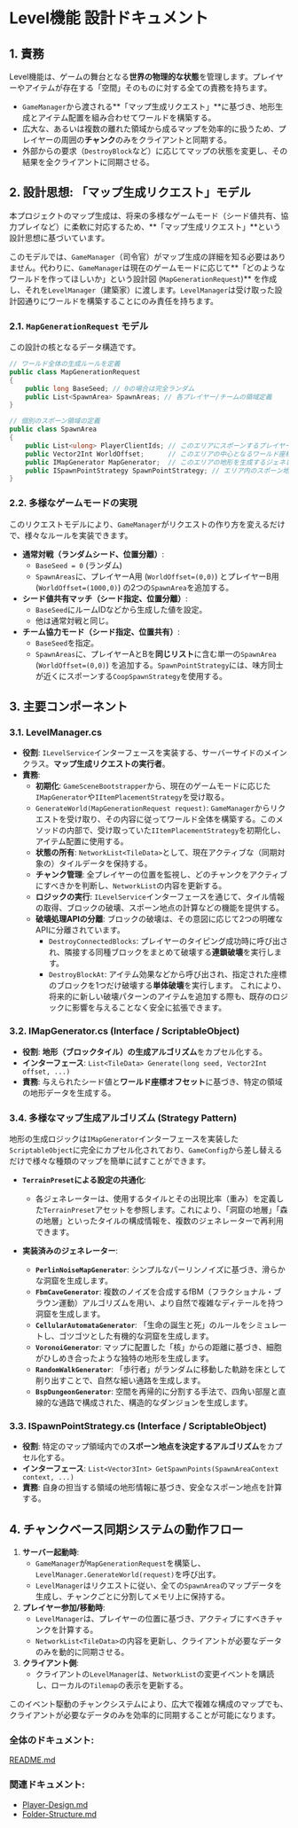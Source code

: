 # **Level機能 設計ドキュメント**

## **1\. 責務**

Level機能は、ゲームの舞台となる**世界の物理的な状態**を管理します。プレイヤーやアイテムが存在する「空間」そのものに対する全ての責務を持ちます。

*   `GameManager`から渡される**「マップ生成リクエスト」**に基づき、地形生成とアイテム配置を組み合わせてワールドを構築する。
*   広大な、あるいは複数の離れた領域から成るマップを効率的に扱うため、プレイヤーの周囲の**チャンク**のみをクライアントと同期する。
*   外部からの要求（`DestroyBlock`など）に応じてマップの状態を変更し、その結果を全クライアントに同期させる。

## **2. 設計思想: 「マップ生成リクエスト」モデル**

本プロジェクトのマップ生成は、将来の多様なゲームモード（シード値共有、協力プレイなど）に柔軟に対応するため、**「マップ生成リクエスト」**という設計思想に基づいています。

このモデルでは、`GameManager`（司令官）がマップ生成の詳細を知る必要はありません。代わりに、`GameManager`は現在のゲームモードに応じて**「どのようなワールドを作ってほしいか」という設計図 (`MapGenerationRequest`)** を作成し、それを`LevelManager`（建築家）に渡します。`LevelManager`は受け取った設計図通りにワールドを構築することにのみ責任を持ちます。

### **2.1. `MapGenerationRequest` モデル**

この設計の核となるデータ構造です。

```csharp
// ワールド全体の生成ルールを定義
public class MapGenerationRequest
{
    public long BaseSeed; // 0の場合は完全ランダム
    public List<SpawnArea> SpawnAreas; // 各プレイヤー/チームの領域定義
}

// 個別のスポーン領域の定義
public class SpawnArea
{
    public List<ulong> PlayerClientIds; // このエリアにスポーンするプレイヤー
    public Vector2Int WorldOffset;      // このエリアの中心となるワールド座標オフセット
    public IMapGenerator MapGenerator;  // このエリアの地形を生成するジェネレーター
    public ISpawnPointStrategy SpawnPointStrategy; // エリア内のスポーン地点を決める戦略
}
```

### **2.2. 多様なゲームモードの実現**

このリクエストモデルにより、`GameManager`がリクエストの作り方を変えるだけで、様々なルールを実装できます。

*   **通常対戦（ランダムシード、位置分離）**:
    *   `BaseSeed = 0` (ランダム)
    *   `SpawnAreas`に、プレイヤーA用 (`WorldOffset=(0,0)`) とプレイヤーB用 (`WorldOffset=(1000,0)`) の2つの`SpawnArea`を追加する。
*   **シード値共有マッチ（シード指定、位置分離）**:
    *   `BaseSeed`にルームIDなどから生成した値を設定。
    *   他は通常対戦と同じ。
*   **チーム協力モード（シード指定、位置共有）**:
    *   `BaseSeed`を指定。
    *   `SpawnAreas`に、プレイヤーAとBを**同じリスト**に含む単一の`SpawnArea` (`WorldOffset=(0,0)`) を追加する。`SpawnPointStrategy`には、味方同士が近くにスポーンする`CoopSpawnStrategy`を使用する。

## **3\. 主要コンポーネント**

### **3.1. LevelManager.cs**

*   **役割**: `ILevelService`インターフェースを実装する、サーバーサイドのメインクラス。**マップ生成リクエストの実行者**。
*   **責務**:
    *   **初期化**: `GameSceneBootstrapper`から、現在のゲームモードに応じた`IMapGenerator`や`IItemPlacementStrategy`を受け取る。
    *   `GenerateWorld(MapGenerationRequest request)`: `GameManager`からリクエストを受け取り、その内容に従ってワールド全体を構築する。このメソッドの内部で、受け取っていた`IItemPlacementStrategy`を初期化し、アイテム配置に使用する。
    *   **状態の所有**: `NetworkList<TileData>`として、現在アクティブな（同期対象の）タイルデータを保持する。
    *   **チャンク管理**: 全プレイヤーの位置を監視し、どのチャンクをアクティブにすべきかを判断し、`NetworkList`の内容を更新する。
    *   **ロジックの実行**: `ILevelService`インターフェースを通じて、タイル情報の取得、ブロックの破壊、スポーン地点の計算などの機能を提供する。
    *   **破壊処理APIの分離**: ブロックの破壊は、その意図に応じて2つの明確なAPIに分離されています。
        *   `DestroyConnectedBlocks`: プレイヤーのタイピング成功時に呼び出され、隣接する同種ブロックをまとめて破壊する**連鎖破壊**を実行します。
        *   `DestroyBlockAt`: アイテム効果などから呼び出され、指定された座標のブロックを1つだけ破壊する**単体破壊**を実行します。
        これにより、将来的に新しい破壊パターンのアイテムを追加する際も、既存のロジックに影響を与えることなく安全に拡張できます。

### **3.2. IMapGenerator.cs (Interface / ScriptableObject)**

*   **役割**: **地形（ブロックタイル）の生成アルゴリズム**をカプセル化する。
*   **インターフェース**: `List<TileData> Generate(long seed, Vector2Int offset, ...)`
*   **責務**: 与えられたシード値と**ワールド座標オフセット**に基づき、特定の領域の地形データを生成する。

### **3.4. 多様なマップ生成アルゴリズム (Strategy Pattern)**

地形の生成ロジックは`IMapGenerator`インターフェースを実装した`ScriptableObject`に完全にカプセル化されており、`GameConfig`から差し替えるだけで様々な種類のマップを簡単に試すことができます。

-   **`TerrainPreset`による設定の共通化**:
    -   各ジェネレーターは、使用するタイルとその出現比率（重み）を定義した`TerrainPreset`アセットを参照します。これにより、「洞窟の地層」「森の地層」といったタイルの構成情報を、複数のジェネレーターで再利用できます。

-   **実装済みのジェネレーター**:
    -   **`PerlinNoiseMapGenerator`**: シンプルなパーリンノイズに基づき、滑らかな洞窟を生成します。
    -   **`FbmCaveGenerator`**: 複数のノイズを合成するfBM（フラクショナル・ブラウン運動）アルゴリズムを用い、より自然で複雑なディテールを持つ洞窟を生成します。
    -   **`CellularAutomataGenerator`**: 「生命の誕生と死」のルールをシミュレートし、ゴツゴツとした有機的な洞窟を生成します。
    -   **`VoronoiGenerator`**: マップに配置した「核」からの距離に基づき、細胞がひしめき合ったような独特の地形を生成します。
    -   **`RandomWalkGenerator`**: 「歩行者」がランダムに移動した軌跡を床として削り出すことで、自然な細い通路を生成します。
    -   **`BspDungeonGenerator`**: 空間を再帰的に分割する手法で、四角い部屋と直線的な通路で構成された、構造的なダンジョンを生成します。

### **3.3. ISpawnPointStrategy.cs (Interface / ScriptableObject)**

*   **役割**: 特定のマップ領域内での**スポーン地点を決定するアルゴリズム**をカプセル化する。
*   **インターフェース**: `List<Vector3Int> GetSpawnPoints(SpawnAreaContext context, ...)`
*   **責務**: 自身の担当する領域の地形情報に基づき、安全なスポーン地点を計算する。

## **4\. チャンクベース同期システムの動作フロー**

1.  **サーバー起動時**:
    *   `GameManager`が`MapGenerationRequest`を構築し、`LevelManager.GenerateWorld(request)`を呼び出す。
    *   `LevelManager`はリクエストに従い、全ての`SpawnArea`のマップデータを生成し、チャンクごとに分割してメモリ上に保持する。
2.  **プレイヤー参加/移動時**:
    *   `LevelManager`は、プレイヤーの位置に基づき、アクティブにすべきチャンクを計算する。
    *   `NetworkList<TileData>`の内容を更新し、クライアントが必要なデータのみを動的に同期させる。
3.  **クライアント側**:
    *   クライアントの`LevelManager`は、`NetworkList`の変更イベントを購読し、ローカルの`Tilemap`の表示を更新する。

このイベント駆動のチャンクシステムにより、広大で複雑な構成のマップでも、クライアントが必要なデータのみを効率的に同期することが可能になります。

### **全体のドキュメント:**　
[README.md](../../../README.md)
### **関連ドキュメント:**
* [Player-Design.md](../Player/Player-Design.md)  
* [Folder-Structure.md](../../../Folder-Structure.md)
